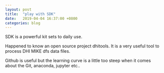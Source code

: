 ```yaml
---
layout: post
title:  "play with SDK"
date:   2019-04-04 16:37:00 +0800
categories: blog
---
```


SDK is a powerful kit sets to daily use.

Happened to know an open source project dhitools. It is a very useful tool to process DHI MIKE dfs data files.

Github is useful but the learning curve is a little too steep when it comes about the Git, anaconda, jupyter etc..

